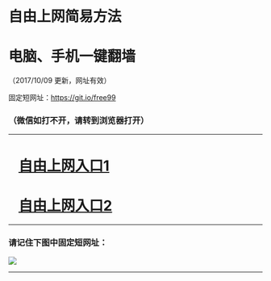 ﻿# 自由上网简易方法

# 电脑、手机一键翻墙

（2017/10/09 更新，网址有效）

固定短网址：https://git.io/free99

### （微信如打不开，请转到浏览器打开）


***





# &nbsp;&nbsp; <a href="http://ft3018627747.fwq-tz-1001.info/fwqtz01.html?t=10090012303 " target="_blank">自由上网入口1</a>
# &nbsp;&nbsp; <a href="http://ft902913387.fwq-tz-1002.info/fwqtz02.html?t=100900120002 " target="_blank">自由上网入口2</a>
***

### 请记住下图中固定短网址：

<img src="https://s3-us-west-2.amazonaws.com/fwq-1001/yjfq-20170905okok.png" /> 


***

